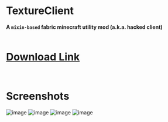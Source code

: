 # TextureClient
<b>A ```mixin-based``` fabric minecraft utility mod (a.k.a. hacked client)</b><br><br>

# <a href="">Download Link</a><br><br>

# Screenshots
![image](https://github.com/n0nexist/TextureClient/assets/111337838/fbd61b6b-6d08-48ee-bba3-6e965836e4ae)
![image](https://github.com/n0nexist/TextureClient/assets/111337838/753ebc3c-f6cc-4181-b2be-13edb9c1c970)
![image](https://github.com/n0nexist/TextureClient/assets/111337838/e1705616-7d47-417c-9432-63cb2cf6aa0f)
![image](https://github.com/n0nexist/TextureClient/assets/111337838/a22af747-c4ac-4c99-b5b0-693f3a4f3a7b)
